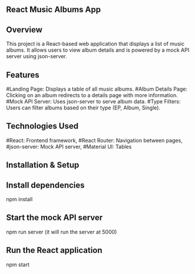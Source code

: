 ## React Music Albums App ##

## Overview
This project is a React-based web application that displays a list of music albums. It allows users to view album details and is powered by a mock API server using json-server.

## Features
#Landing Page: Displays a table of all music albums.
#Album Details Page: Clicking on an album redirects to a details page with more information.
#Mock API Server: Uses json-server to serve album data.
#Type Filters: Users can filter albums based on their type (EP, Album, Single).

## Technologies Used 
#React: Frontend framework,
#React Router: Navigation between pages,
#json-server: Mock API server,
#Material UI: Tables

## Installation & Setup 

## Install dependencies
npm install  

## Start the mock API server
npm run server (it will run the server at 5000)

## Run the React application 
npm start  
